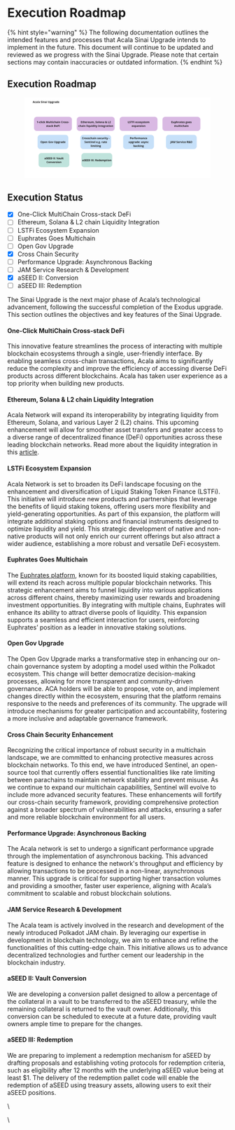 # Execution Roadmap

{% hint style="warning" %}
The following documentation outlines the intended features and processes that Acala Sinai Upgrade intends to implement in the future. This document will continue to be updated and reviewed as we progress with the Sinai Upgrade. Please note that certain sections may contain inaccuracies or outdated information.
{% endhint %}

## Execution Roadmap

<figure><img src="../.gitbook/assets/sinai upgrade image1.png" alt=""><figcaption></figcaption></figure>

## Execution Status

* [x] One-Click MultiChain Cross-stack DeFi
* [ ] Ethereum, Solana & L2 chain Liquidity Integration
* [ ] LSTFi Ecosystem Expansion
* [ ] Euphrates Goes Multichain
* [ ] Open Gov Upgrade
* [x] Cross Chain Security
* [ ] Performance Upgrade: Asynchronous Backing
* [ ] JAM Service Research & Development
* [x] aSEED II: Conversion
* [ ] aSEED III: Redemption

The Sinai Upgrade is the next major phase of Acala’s technological advancement, following the successful completion of the Exodus upgrade. This section outlines the objectives and key features of the Sinai Upgrade.

#### One-Click MultiChain Cross-stack DeFi

This innovative feature streamlines the process of interacting with multiple blockchain ecosystems through a single, user-friendly interface. By enabling seamless cross-chain transactions, Acala aims to significantly reduce the complexity and improve the efficiency of accessing diverse DeFi products across different blockchains. Acala has taken user experience as a top priority when building new products.&#x20;

#### Ethereum, Solana & L2 chain Liquidity Integration

Acala Network will expand its interoperability by integrating liquidity from Ethereum, Solana, and various Layer 2 (L2) chains. This upcoming enhancement will allow for smoother asset transfers and greater access to a diverse range of decentralized finance (DeFi) opportunities across these leading blockchain networks. Read more about the liquidity integration in this [article](https://medium.com/acalanetwork/the-new-frontier-of-restaking-and-yield-bearing-lp-pools-on-acala-4cd4ac23e9b7).&#x20;

#### LSTFi Ecosystem Expansion

Acala Network  is set to broaden its DeFi landscape focusing on the enhancement and diversification of Liquid Staking Token Finance (LSTFi). This initiative will introduce new products and partnerships that leverage the benefits of liquid staking tokens, offering users more flexibility and yield-generating opportunities. As part of this expansion, the platform will integrate additional staking options and financial instruments designed to optimize liquidity and yield. This strategic development of native and non-native products will not only enrich our current offerings but also attract a wider audience, establishing a more robust and versatile DeFi ecosystem.

#### Euphrates Goes Multichain

The [Euphrates platform](https://farm.acala.network/), known for its boosted liquid staking capabilities, will extend its reach across multiple popular blockchain networks. This strategic enhancement aims to funnel liquidity into various applications across different chains, thereby maximizing user rewards and broadening investment opportunities. By integrating with multiple chains, Euphrates will enhance its ability to attract diverse pools of liquidity. This expansion supports a seamless and efficient interaction for users, reinforcing Euphrates’ position as a leader in innovative staking solutions.

#### Open Gov Upgrade

The Open Gov Upgrade marks a transformative step in enhancing our on-chain governance system by adopting a model used within the Polkadot ecosystem. This change will better democratize decision-making processes, allowing for more transparent and community-driven governance. ACA holders will be able to propose, vote on, and implement changes directly within the ecosystem, ensuring that the platform remains responsive to the needs and preferences of its community. The upgrade will introduce mechanisms for greater participation and accountability, fostering a more inclusive and adaptable governance framework.

#### Cross Chain Security Enhancement

Recognizing the critical importance of robust security in a multichain landscape, we are committed to enhancing protective measures across blockchain networks. To this end, we have introduced Sentinel, an open-source tool that currently offers essential functionalities like rate limiting between parachains to maintain network stability and prevent misuse. As we continue to expand our multichain capabilities, Sentinel will evolve to include more advanced security features. These enhancements will fortify our cross-chain security framework, providing comprehensive protection against a broader spectrum of vulnerabilities and attacks, ensuring a safer and more reliable blockchain environment for all users.

#### Performance Upgrade: Asynchronous Backing

The Acala network is set to undergo a significant performance upgrade through the implementation of asynchronous backing. This advanced feature is designed to enhance the network's throughput and efficiency by allowing transactions to be processed in a non-linear, asynchronous manner. This upgrade is critical for supporting higher transaction volumes and providing a smoother, faster user experience, aligning with Acala’s commitment to scalable and robust blockchain solutions.

#### JAM Service Research & Development

The Acala team is actively involved in the research and development of the newly introduced Polkadot JAM chain. By leveraging our expertise in development in blockchain technology, we aim to enhance and refine the functionalities of this cutting-edge chain. This initiative allows us to advance decentralized technologies and further cement our leadership in the blockchain industry.

#### aSEED II: Vault Conversion

We are developing a conversion pallet designed to allow a percentage of the collateral in a vault to be transferred to the aSEED treasury, while the remaining collateral is returned to the vault owner. Additionally, this conversion can be scheduled to execute at a future date, providing vault owners ample time to prepare for the changes.

#### aSEED III: Redemption

We are preparing to implement a redemption mechanism for aSEED by drafting proposals and establishing voting protocols for redemption criteria, such as eligibility after 12 months with the underlying aSEED value being at least $1. The delivery of the redemption pallet code will enable the redemption of aSEED using treasury assets, allowing users to exit their aSEED positions.

\


\
